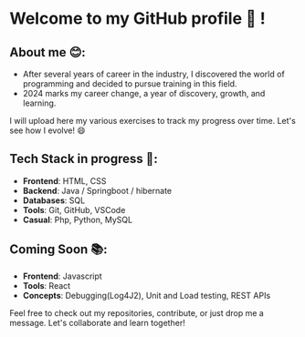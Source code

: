 # Welcome to my GitHub profile 👋 !

## About me 😊:
- After several years of career in the industry, I discovered the world of programming and decided to pursue training in this field.
- 2024 marks my career change, a year of discovery, growth, and learning.

I will upload here my various exercises to track my progress over time. Let's see how I evolve! 😄

## Tech Stack in progress 🔧:
- **Frontend**: HTML, CSS
- **Backend**: Java / Springboot / hibernate
- **Databases**: SQL
- **Tools**: Git, GitHub, VSCode
- **Casual**: Php, Python, MySQL

## Coming Soon 📚: 
- **Frontend**: Javascript
- **Tools**: React
- **Concepts**: Debugging(Log4J2), Unit and Load testing, REST APIs

Feel free to check out my repositories, contribute, or just drop me a message. Let's collaborate and learn together!
